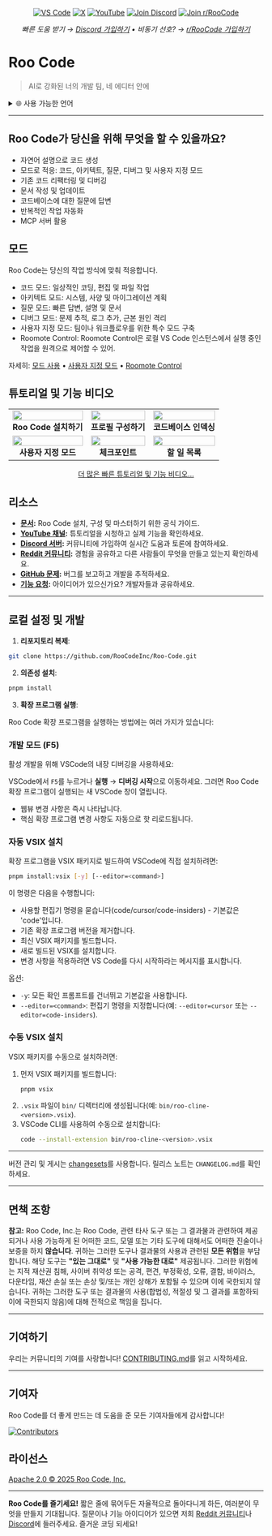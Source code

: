 <p align="center">
  <a href="https://marketplace.visualstudio.com/items?itemName=RooVeterinaryInc.roo-cline"><img src="https://img.shields.io/visual-studio-marketplace/v/RooVeterinaryInc.roo-cline.svg?label=VS%20Code&color=%23007ACC&style=flat&logo=visualstudiocode&logoColor=white" alt="VS Code"></a>
  <a href="https://x.com/roo_code"><img src="https://img.shields.io/badge/roo_code-000000?style=flat&logo=x&logoColor=white" alt="X"></a>
  <a href="https://youtube.com/@roocodeyt?feature=shared"><img src="https://img.shields.io/badge/YouTube-FF0000?style=flat&logo=youtube&logoColor=white" alt="YouTube"></a>
  <a href="https://discord.gg/roocode"><img src="https://img.shields.io/badge/Join%20Discord-5865F2?style=flat&logo=discord&logoColor=white" alt="Join Discord"></a>
  <a href="https://www.reddit.com/r/RooCode/"><img src="https://img.shields.io/badge/Join%20r%2FRooCode-FF4500?style=flat&logo=reddit&logoColor=white" alt="Join r/RooCode"></a>
</p>
<p align="center">
  <em>빠른 도움 받기 → <a href="https://discord.gg/roocode">Discord 가입하기</a> • 비동기 선호? → <a href="https://www.reddit.com/r/RooCode/">r/RooCode 가입하기</a></em>
</p>

# Roo Code

> AI로 강화된 너의 개발 팀, 네 에디터 안에

<details>
  <summary>🌐 사용 가능한 언어</summary>

- [English](../../README.md)
- [Català](../ca/README.md)
- [Deutsch](../de/README.md)
- [Español](../es/README.md)
- [Français](../fr/README.md)
- [हिंदी](../hi/README.md)
- [Bahasa Indonesia](../id/README.md)
- [Italiano](../it/README.md)
- [日本語](../ja/README.md)
- [한국어](../ko/README.md)
- [Nederlands](../nl/README.md)
- [Polski](../pl/README.md)
- [Português (BR)](../pt-BR/README.md)
- [Русский](../ru/README.md)
- [Türkçe](../tr/README.md)
- [Tiếng Việt](../vi/README.md)
- [简体中文](../zh-CN/README.md)
- [繁體中文](../zh-TW/README.md)
- ...
    </details>

---

## Roo Code가 당신을 위해 무엇을 할 수 있을까요?

- 자연어 설명으로 코드 생성
- 모드로 적응: 코드, 아키텍트, 질문, 디버그 및 사용자 지정 모드
- 기존 코드 리팩터링 및 디버깅
- 문서 작성 및 업데이트
- 코드베이스에 대한 질문에 답변
- 반복적인 작업 자동화
- MCP 서버 활용

## 모드

Roo Code는 당신의 작업 방식에 맞춰 적응합니다.

- 코드 모드: 일상적인 코딩, 편집 및 파일 작업
- 아키텍트 모드: 시스템, 사양 및 마이그레이션 계획
- 질문 모드: 빠른 답변, 설명 및 문서
- 디버그 모드: 문제 추적, 로그 추가, 근본 원인 격리
- 사용자 지정 모드: 팀이나 워크플로우를 위한 특수 모드 구축
- Roomote Control: Roomote Control은 로컬 VS Code 인스턴스에서 실행 중인 작업을 원격으로 제어할 수 있어.

자세히: [모드 사용](https://docs.roocode.com/basic-usage/using-modes) • [사용자 지정 모드](https://docs.roocode.com/advanced-usage/custom-modes) • [Roomote Control](https://docs.roocode.com/roo-code-cloud/roomote-control)

## 튜토리얼 및 기능 비디오

<div align="center">

|                                                                                                                                                                         |                                                                                                                                                                       |                                                                                                                                                                         |
| :---------------------------------------------------------------------------------------------------------------------------------------------------------------------: | :-------------------------------------------------------------------------------------------------------------------------------------------------------------------: | :---------------------------------------------------------------------------------------------------------------------------------------------------------------------: |
| <a href="https://www.youtube.com/watch?v=Mcq3r1EPZ-4"><img src="https://img.youtube.com/vi/Mcq3r1EPZ-4/maxresdefault.jpg" width="100%"></a><br><b>Roo Code 설치하기</b> | <a href="https://www.youtube.com/watch?v=eEJErgZBqLE"><img src="https://img.youtube.com/vi/eEJErgZBqLE/maxresdefault.jpg" width="100%"></a><br><b>프로필 구성하기</b> | <a href="https://www.youtube.com/watch?v=r1bpod1VWhg"><img src="https://img.youtube.com/vi/r1bpod1VWhg/maxresdefault.jpg" width="100%"></a><br><b>코드베이스 인덱싱</b> |
| <a href="https://www.youtube.com/watch?v=qgqceCuhlRA"><img src="https://img.youtube.com/vi/qgqceCuhlRA/maxresdefault.jpg" width="100%"></a><br><b>사용자 지정 모드</b>  |   <a href="https://www.youtube.com/watch?v=Ho30nyY332E"><img src="https://img.youtube.com/vi/Ho30nyY332E/maxresdefault.jpg" width="100%"></a><br><b>체크포인트</b>    |    <a href="https://www.youtube.com/watch?v=6h5vB9PpoPk"><img src="https://img.youtube.com/vi/6h5vB9PpoPk/maxresdefault.jpg" width="100%"></a><br><b>할 일 목록</b>     |

</div>
<p align="center">
<a href="https://docs.roocode.com/tutorial-videos">더 많은 빠른 튜토리얼 및 기능 비디오...</a>
</p>

## 리소스

- **[문서](https://docs.roocode.com):** Roo Code 설치, 구성 및 마스터하기 위한 공식 가이드.
- **[YouTube 채널](https://youtube.com/@roocodeyt?feature=shared):** 튜토리얼을 시청하고 실제 기능을 확인하세요.
- **[Discord 서버](https://discord.gg/roocode):** 커뮤니티에 가입하여 실시간 도움과 토론에 참여하세요.
- **[Reddit 커뮤니티](https://www.reddit.com/r/RooCode):** 경험을 공유하고 다른 사람들이 무엇을 만들고 있는지 확인하세요.
- **[GitHub 문제](https://github.com/RooCodeInc/Roo-Code/issues):** 버그를 보고하고 개발을 추적하세요.
- **[기능 요청](https://github.com/RooCodeInc/Roo-Code/discussions/categories/feature-requests?discussions_q=is%3Aopen+category%3A%22Feature+Requests%22+sort%3Atop):** 아이디어가 있으신가요? 개발자들과 공유하세요.

---

## 로컬 설정 및 개발

1. **리포지토리 복제**:

```sh
git clone https://github.com/RooCodeInc/Roo-Code.git
```

2. **의존성 설치**:

```sh
pnpm install
```

3. **확장 프로그램 실행**:

Roo Code 확장 프로그램을 실행하는 방법에는 여러 가지가 있습니다:

### 개발 모드 (F5)

활성 개발을 위해 VSCode의 내장 디버깅을 사용하세요:

VSCode에서 `F5`를 누르거나 **실행** → **디버깅 시작**으로 이동하세요. 그러면 Roo Code 확장 프로그램이 실행되는 새 VSCode 창이 열립니다.

- 웹뷰 변경 사항은 즉시 나타납니다.
- 핵심 확장 프로그램 변경 사항도 자동으로 핫 리로드됩니다.

### 자동 VSIX 설치

확장 프로그램을 VSIX 패키지로 빌드하여 VSCode에 직접 설치하려면:

```sh
pnpm install:vsix [-y] [--editor=<command>]
```

이 명령은 다음을 수행합니다:

- 사용할 편집기 명령을 묻습니다(code/cursor/code-insiders) - 기본값은 'code'입니다.
- 기존 확장 프로그램 버전을 제거합니다.
- 최신 VSIX 패키지를 빌드합니다.
- 새로 빌드된 VSIX를 설치합니다.
- 변경 사항을 적용하려면 VS Code를 다시 시작하라는 메시지를 표시합니다.

옵션:

- `-y`: 모든 확인 프롬프트를 건너뛰고 기본값을 사용합니다.
- `--editor=<command>`: 편집기 명령을 지정합니다(예: `--editor=cursor` 또는 `--editor=code-insiders`).

### 수동 VSIX 설치

VSIX 패키지를 수동으로 설치하려면:

1.  먼저 VSIX 패키지를 빌드합니다:
    ```sh
    pnpm vsix
    ```
2.  `.vsix` 파일이 `bin/` 디렉터리에 생성됩니다(예: `bin/roo-cline-<version>.vsix`).
3.  VSCode CLI를 사용하여 수동으로 설치합니다:
    ```sh
    code --install-extension bin/roo-cline-<version>.vsix
    ```

---

버전 관리 및 게시는 [changesets](https://github.com/changesets/changesets)를 사용합니다. 릴리스 노트는 `CHANGELOG.md`를 확인하세요.

---

## 면책 조항

**참고:** Roo Code, Inc.는 Roo Code, 관련 타사 도구 또는 그 결과물과 관련하여 제공되거나 사용 가능하게 된 어떠한 코드, 모델 또는 기타 도구에 대해서도 어떠한 진술이나 보증을 하지 **않습니다**. 귀하는 그러한 도구나 결과물의 사용과 관련된 **모든 위험**을 부담합니다. 해당 도구는 **"있는 그대로"** 및 **"사용 가능한 대로"** 제공됩니다. 그러한 위험에는 지적 재산권 침해, 사이버 취약성 또는 공격, 편견, 부정확성, 오류, 결함, 바이러스, 다운타임, 재산 손실 또는 손상 및/또는 개인 상해가 포함될 수 있으며 이에 국한되지 않습니다. 귀하는 그러한 도구 또는 결과물의 사용(합법성, 적절성 및 그 결과를 포함하되 이에 국한되지 않음)에 대해 전적으로 책임을 집니다.

---

## 기여하기

우리는 커뮤니티의 기여를 사랑합니다! [CONTRIBUTING.md](CONTRIBUTING.md)를 읽고 시작하세요.

---

## 기여자

Roo Code를 더 좋게 만드는 데 도움을 준 모든 기여자들에게 감사합니다!

<!-- START CONTRIBUTORS SECTION - AUTO-GENERATED, DO NOT EDIT MANUALLY -->

[![Contributors](https://contrib.rocks/image?repo=RooCodeInc/roo-code&max=120&columns=12&cacheBust=0000000000)](https://github.com/RooCodeInc/roo-code/graphs/contributors)

<!-- END CONTRIBUTORS SECTION -->

## 라이선스

[Apache 2.0 © 2025 Roo Code, Inc.](../../LICENSE)

---

**Roo Code를 즐기세요!** 짧은 줄에 묶어두든 자율적으로 돌아다니게 하든, 여러분이 무엇을 만들지 기대됩니다. 질문이나 기능 아이디어가 있으면 저희 [Reddit 커뮤니티](https://www.reddit.com/r/RooCode/)나 [Discord](https://discord.gg/roocode)에 들러주세요. 즐거운 코딩 되세요!
